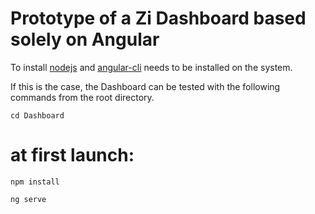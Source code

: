 # Prototype of a Zi Dashboard based solely on Angular

To install [nodejs](https://nodejs.org/en/download/) and [angular-cli](https://cli.angular.io/) needs to be installed on the system.

If this is the case, the Dashboard can be tested with the following commands from the root directory.

`cd Dashboard`

# at first launch:
`npm install`

`ng serve`